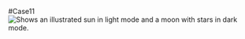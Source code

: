 #Case11
<picture>
  <img alt="Shows an illustrated sun in light mode and a moon with stars in dark mode." src="https://genk.mediacdn.vn/thumb_w/480/139269124445442048/2021/9/9/photo-1-16311304153591856370304.jpg">
</picture>
